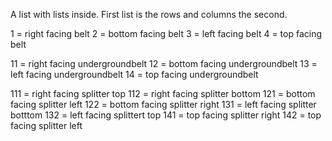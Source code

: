A list with lists inside. First list is the rows and columns the second.

1 = right facing belt
2 = bottom facing belt
3 = left facing belt
4 = top facing belt

11 = right facing undergroundbelt
12 = bottom facing undergroundbelt
13 = left facing undergroundbelt
14 = top facing undergroundbelt

111 = right facing splitter top
112 = right facing splitter bottom
121 = bottom facing splitter left
122 = bottom facing splitter right
131 = left facing splitter botttom
132 = left facing splittert top
141 = top facing splitter right
142 = top facing splitter left
